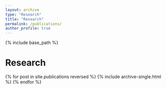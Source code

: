 ```yaml
---
layout: archive
type: "Research"
title: "Research"
permalink: /publications/
author_profile: true
---
```


{% include base_path %}
# Research
{% for post in site.publications reversed %}
{% include archive-single.html %}
{% endfor %}
